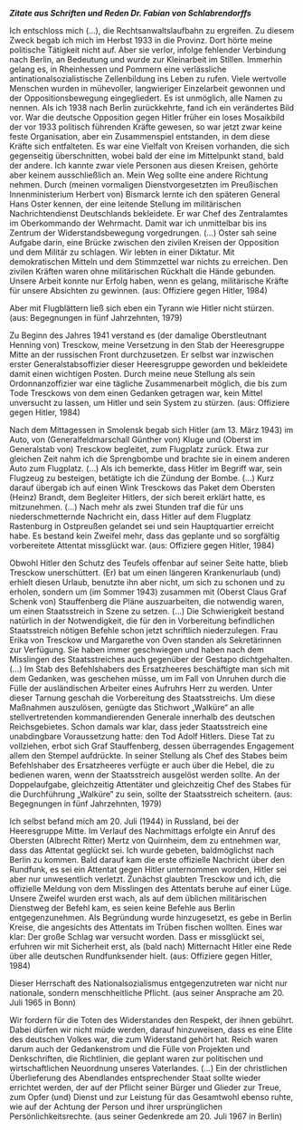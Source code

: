 ***Zitate aus Schriften und Reden Dr. Fabian von Schlabrendorffs***

Ich entschloss mich (…), die Rechtsanwaltslaufbahn zu ergreifen. Zu
diesem Zweck begab ich mich im Herbst 1933 in die Provinz. Dort hörte
meine politische Tätigkeit nicht auf. Aber sie verlor, infolge fehlender
Verbindung nach Berlin, an Bedeutung und wurde zur Kleinarbeit im
Stillen. Immerhin gelang es, in Rheinhessen und Pommern eine
verlässliche antinationalsozialistische Zellenbildung ins Leben zu
rufen. Viele wertvolle Menschen wurden in mühevoller, langwieriger
Einzelarbeit gewonnen und der Oppositionsbewegung eingegliedert. Es ist
unmöglich, alle Namen zu nennen. Als ich 1938 nach Berlin zurückkehrte,
fand ich ein verändertes Bild vor. War die deutsche Opposition gegen
Hitler früher ein loses Mosaikbild der vor 1933 politisch führenden
Kräfte gewesen, so war jetzt zwar keine feste Organisation, aber ein
Zusammenspiel entstanden, in dem diese Kräfte sich entfalteten. Es war
eine Vielfalt von Kreisen vorhanden, die sich gegenseitig überschnitten,
wobei bald der eine im Mittelpunkt stand, bald der andere. Ich kannte
zwar viele Personen aus diesen Kreisen, gehörte aber keinem
ausschließlich an. Mein Weg sollte eine andere Richtung nehmen. Durch
(meinen vormaligen Dienstvorgesetzten im Preußischen Innenministerium
Herbert von) Bismarck lernte ich den späteren General Hans Oster kennen,
der eine leitende Stellung im militärischen Nachrichtendienst
Deutschlands bekleidete. Er war Chef des Zentralamtes im Oberkommando
der Wehrmacht. Damit war ich unmittelbar bis ins Zentrum der
Widerstandsbewegung vorgedrungen. (…) Oster sah seine Aufgabe darin,
eine Brücke zwischen den zivilen Kreisen der Opposition und dem Militär
zu schlagen. Wir lebten in einer Diktatur. Mit demokratischen Mitteln
und dem Stimmzettel war nichts zu erreichen. Den zivilen Kräften waren
ohne militärischen Rückhalt die Hände gebunden. Unsere Arbeit konnte nur
Erfolg haben, wenn es gelang, militärische Kräfte für unsere Absichten
zu gewinnen. (aus: Offiziere gegen Hitler, 1984)

Aber mit Flugblättern ließ sich eben ein Tyrann wie Hitler nicht
stürzen. (aus: Begegnungen in fünf Jahrzehnten, 1979)

Zu Beginn des Jahres 1941 verstand es (der damalige Oberstleutnant
Henning von) Tresckow, meine Versetzung in den Stab der Heeresgruppe
Mitte an der russischen Front durchzusetzen. Er selbst war inzwischen
erster Generalstabsoffizier dieser Heeresgruppe geworden und bekleidete
damit einen wichtigen Posten. Durch meine neue Stellung als sein
Ordonnanzoffizier war eine tägliche Zusammenarbeit möglich, die bis zum
Tode Tresckows von dem einen Gedanken getragen war, kein Mittel
unversucht zu lassen, um Hitler und sein System zu stürzen. (aus:
Offiziere gegen Hitler, 1984)

Nach dem Mittagessen in Smolensk begab sich Hitler (am 13. März 1943) im
Auto, von (Generalfeldmarschall Günther von) Kluge und (Oberst im
Generalstab von) Tresckow begleitet, zum Flugplatz zurück. Etwa zur
gleichen Zeit nahm ich die Sprengbombe und brachte sie in einem anderen
Auto zum Flugplatz. (…) Als ich bemerkte, dass Hitler im Begriff war,
sein Flugzeug zu besteigen, betätigte ich die Zündung der Bombe. (…)
Kurz darauf übergab ich auf einen Wink Tresckows das Paket dem Obersten
(Heinz) Brandt, dem Begleiter Hitlers, der sich bereit erklärt hatte, es
mitzunehmen. (…) Nach mehr als zwei Stunden traf die für uns
niederschmetternde Nachricht ein, dass Hitler auf dem Flugplatz
Rastenburg in Ostpreußen gelandet sei und sein Hauptquartier erreicht
habe. Es bestand kein Zweifel mehr, dass das geplante und so sorgfältig
vorbereitete Attentat missglückt war. (aus: Offiziere gegen Hitler,
1984)

Obwohl Hitler den Schutz des Teufels offenbar auf seiner Seite hatte,
blieb Tresckow unerschüttert. (Er) bat um einen längeren Krankenurlaub
(und) erhielt diesen Urlaub, benutzte ihn aber nicht, um sich zu schonen
und zu erholen, sondern um (im Sommer 1943) zusammen mit (Oberst Claus
Graf Schenk von) Stauffenberg die Pläne auszuarbeiten, die notwendig
waren, um einen Staatsstreich in Szene zu setzen. (…) Die Schwierigkeit
bestand natürlich in der Notwendigkeit, die für den in Vorbereitung
befindlichen Staatsstreich nötigen Befehle schon jetzt schriftlich
niederzulegen. Frau Erika von Tresckow und Margarethe von Oven standen
als Sekretärinnen zur Verfügung. Sie haben immer geschwiegen und haben
nach dem Misslingen des Staatsstreiches auch gegenüber der Gestapo
dichtgehalten. (…) Im Stab des Befehlshabers des Ersatzheeres
beschäftigte man sich mit dem Gedanken, was geschehen müsse, um im Fall
von Unruhen durch die Fülle der ausländischen Arbeiter eines Aufruhrs
Herr zu werden. Unter dieser Tarnung geschah die Vorbereitung des
Staatsstreichs. Um diese Maßnahmen auszulösen, genügte das Stichwort
„Walküre“ an alle stellvertretenden kommandierenden Generale innerhalb
des deutschen Reichsgebietes. Schon damals war klar, dass jeder
Staatsstreich eine unabdingbare Voraussetzung hatte: den Tod Adolf
Hitlers. Diese Tat zu vollziehen, erbot sich Graf Stauffenberg, dessen
überragendes Engagement allem den Stempel aufdrückte. In seiner Stellung
als Chef des Stabes beim Befehlshaber des Ersatzheeres verfügte er auch
über die Hebel, die zu bedienen waren, wenn der Staatsstreich ausgelöst
werden sollte. An der Doppelaufgabe, gleichzeitig Attentäter und
gleichzeitig Chef des Stabes für die Durchführung „Walküre“ zu sein,
sollte der Staatsstreich scheitern. (aus: Begegnungen in fünf
Jahrzehnten, 1979)

Ich selbst befand mich am 20. Juli (1944) in Russland, bei der
Heeresgruppe Mitte. Im Verlauf des Nachmittags erfolgte ein Anruf des
Obersten (Albrecht Ritter) Mertz von Quirnheim, dem zu entnehmen war,
dass das Attentat geglückt sei. Ich wurde gebeten, baldmöglichst nach
Berlin zu kommen. Bald darauf kam die erste offizielle Nachricht über
den Rundfunk, es sei ein Attentat gegen Hitler unternommen worden,
Hitler sei aber nur unwesentlich verletzt. Zunächst glaubten Tresckow
und ich, die offizielle Meldung von dem Misslingen des Attentats beruhe
auf einer Lüge. Unsere Zweifel wurden erst wach, als auf dem üblichen
militärischen Dienstweg der Befehl kam, es seien keine Befehle aus
Berlin entgegenzunehmen. Als Begründung wurde hinzugesetzt, es gebe in
Berlin Kreise, die angesichts des Attentats im Trüben fischen wollten.
Eines war klar: Der große Schlag war versucht worden. Dass er missglückt
sei, erfuhren wir mit Sicherheit erst, als (bald nach) Mitternacht
Hitler eine Rede über alle deutschen Rundfunksender hielt. (aus:
Offiziere gegen Hitler, 1984)

Dieser Herrschaft des Nationalsozialismus entgegenzutreten war nicht nur
nationale, sondern menschheitliche Pflicht. (aus seiner Ansprache am 20.
Juli 1965 in Bonn)

Wir fordern für die Toten des Widerstandes den Respekt, der ihnen
gebührt. Dabei dürfen wir nicht müde werden, darauf hinzuweisen, dass es
eine Elite des deutschen Volkes war, die zum Widerstand gehört hat.
Reich waren darum auch der Gedankenstrom und die Fülle von Projekten und
Denkschriften, die Richtlinien, die geplant waren zur politischen und
wirtschaftlichen Neuordnung unseres Vaterlandes. (…) Ein der
christlichen Überlieferung des Abendlandes entsprechender Staat sollte
wieder errichtet werden, der auf der Pflicht seiner Bürger und Glieder
zur Treue, zum Opfer (und) Dienst und zur Leistung für das Gesamtwohl
ebenso ruhte, wie auf der Achtung der Person und ihrer ursprünglichen
Persönlichkeitsrechte. (aus seiner Gedenkrede am 20. Juli 1967 in
Berlin)
